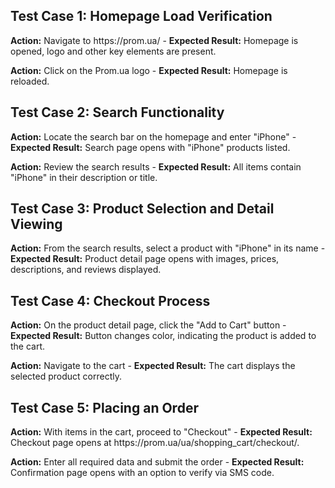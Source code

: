 <h2>Test Case 1: Homepage Load Verification</h2>
<p><strong>Action:</strong> Navigate to https://prom.ua/ - <strong>Expected Result:</strong> Homepage is opened, logo and other key elements are present.</p>
<p><strong>Action:</strong> Click on the Prom.ua logo - <strong>Expected Result:</strong> Homepage is reloaded.</p>

<h2>Test Case 2: Search Functionality</h2>
<p><strong>Action:</strong> Locate the search bar on the homepage and enter "iPhone" - <strong>Expected Result:</strong> Search page opens with "iPhone" products listed.</p>
<p><strong>Action:</strong> Review the search results - <strong>Expected Result:</strong> All items contain "iPhone" in their description or title.</p>

<h2>Test Case 3: Product Selection and Detail Viewing</h2>
<p><strong>Action:</strong> From the search results, select a product with "iPhone" in its name - <strong>Expected Result:</strong> Product detail page opens with images, prices, descriptions, and reviews displayed.</p>

<h2>Test Case 4: Checkout Process</h2>
<p><strong>Action:</strong> On the product detail page, click the "Add to Cart" button - <strong>Expected Result:</strong> Button changes color, indicating the product is added to the cart.</p>
<p><strong>Action:</strong> Navigate to the cart - <strong>Expected Result:</strong> The cart displays the selected product correctly.</p>

<h2>Test Case 5: Placing an Order</h2>
<p><strong>Action:</strong> With items in the cart, proceed to "Checkout" - <strong>Expected Result:</strong> Checkout page opens at https://prom.ua/ua/shopping_cart/checkout/.</p>
<p><strong>Action:</strong> Enter all required data and submit the order - <strong>Expected Result:</strong> Confirmation page opens with an option to verify via SMS code.</p>
